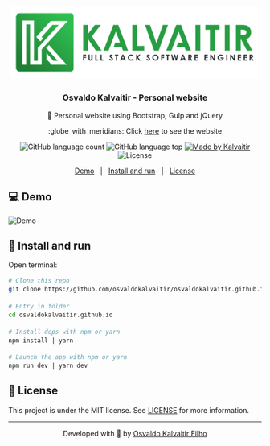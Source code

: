 <h1 align="center">
    <img src="/.github/assets/logo.png"
    width="500px"
    alt="Logo" />
</h1>

<h3 align="center">
  Osvaldo Kalvaitir - Personal website
</h3>

<p align="center">
  🥇 Personal website using Bootstrap, Gulp and jQuery
</p>

<p align="center">
  :globe_with_meridians: Click <a href="https://osvaldokalvaitir.github.io">here</a> to see the website
</p>

<p align="center">
  <img alt="GitHub language count" src="https://img.shields.io/github/languages/count/osvaldokalvaitir/osvaldokalvaitir.github.io.svg?color=00A83A">

  <img alt="GitHub language top" src="https://img.shields.io/github/languages/top/osvaldokalvaitir/osvaldokalvaitir.github.io.svg?color=00A83A">

  <a href="https://kalvaitir.com/">
    <img alt="Made by Kalvaitir" src="https://img.shields.io/badge/made%20by-Kalvaitir-00A83A">
  </a>

  <img alt="License" src="https://img.shields.io/badge/license-MIT-00A83A">
</p>

<p align="center">
  <a href="#computer-demo">Demo</a>&nbsp;&nbsp;&nbsp;|&nbsp;&nbsp;&nbsp;<a href="#wrench-install-and-run">Install and run</a>&nbsp;&nbsp;&nbsp;|&nbsp;&nbsp;&nbsp;<a href="#memo-license">License</a>
</p>

## :computer: Demo

![Demo](/.github/assets/demo.png)

## :wrench: Install and run

Open terminal:

```sh
# Clone this repo
git clone https://github.com/osvaldokalvaitir/osvaldokalvaitir.github.io

# Entry in folder
cd osvaldokalvaitir.github.io

# Install deps with npm or yarn
npm install | yarn

# Launch the app with npm or yarn
npm run dev | yarn dev
```

## :memo: License

This project is under the MIT license. See [LICENSE](/LICENSE) for more information.

---

<p align="center">
Developed with 💚 by <a href="https://www.linkedin.com/in/osvaldokalvaitir">Osvaldo Kalvaitir Filho</a>
</p>

